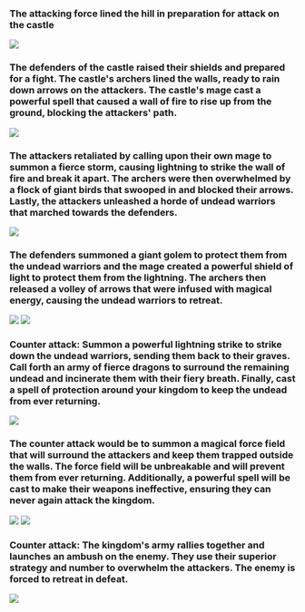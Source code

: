### The attacking force lined the hill in preparation for attack on the castle
![](fight0.png)

### The defenders of the castle raised their shields and prepared for a fight. The castle's archers lined the walls, ready to rain down arrows on the attackers. The castle's mage cast a powerful spell that caused a wall of fire to rise up from the ground, blocking the attackers' path.
![](fight1.png)

### The attackers retaliated by calling upon their own mage to summon a fierce storm, causing lightning to strike the wall of fire and break it apart. The archers were then overwhelmed by a flock of giant birds that swooped in and blocked their arrows. Lastly, the attackers unleashed a horde of undead warriors that marched towards the defenders.
![](fight2.png)

### The defenders summoned a giant golem to protect them from the undead warriors and the mage created a powerful shield of light to protect them from the lightning. The archers then released a volley of arrows that were infused with magical energy, causing the undead warriors to retreat.
![](fight3.png)
![](fight4.png)


### Counter attack: Summon a powerful lightning strike to strike down the undead warriors, sending them back to their graves. Call forth an army of fierce dragons to surround the remaining undead and incinerate them with their fiery breath. Finally, cast a spell of protection around your kingdom to keep the undead from  ever returning.
![](fight5.png)

[//]: # (![]&#40;fight6.png&#41;)


### The counter attack would be to summon a magical force field that will surround the attackers and keep them trapped outside the walls. The force field will be unbreakable and will prevent them from ever returning. Additionally, a powerful spell will be cast to make their weapons ineffective, ensuring they can never again attack the kingdom.
![](fight7.png)
![](fight8.png)


### Counter attack: The kingdom's army rallies together and launches an ambush on the enemy. They use their superior strategy and number to overwhelm the attackers. The enemy is forced to retreat in defeat.
![](fight9.png)
